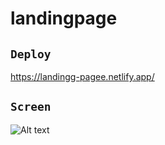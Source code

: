 # landingpage

## `Deploy`

https://landingg-pagee.netlify.app/

## `Screen`

![Alt text](landingg-pagee.netlify.app_.png)

